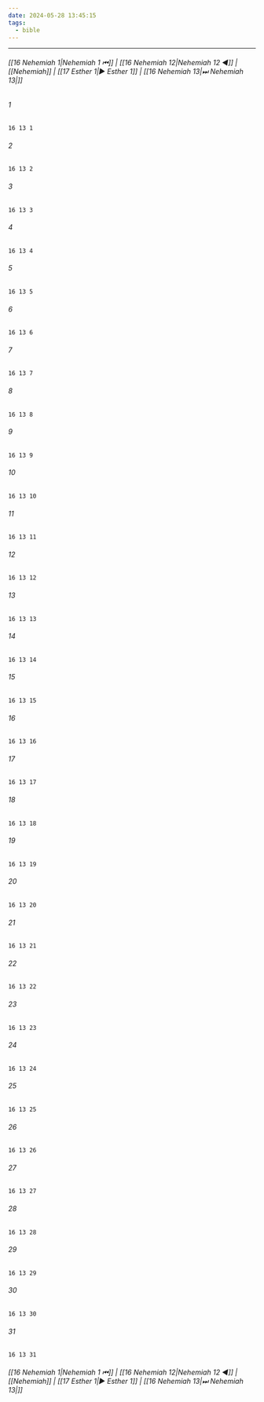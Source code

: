 ```yaml
---
date: 2024-05-28 13:45:15
tags:
  - bible
---
```

___

###### [[16 Nehemiah 1|Nehemiah 1 ⏮]] | [[16 Nehemiah 12|Nehemiah 12 ◀]] | [[Nehemiah]] | [[17 Esther 1|▶ Esther 1]] | [[16 Nehemiah 13|⏭ Nehemiah 13|]]

###### 1
``` verse
16 13 1 
```
###### 2
``` verse
16 13 2 
```
###### 3
``` verse
16 13 3 
```
###### 4
``` verse
16 13 4 
```
###### 5
``` verse
16 13 5 
```
###### 6
``` verse
16 13 6 
```
###### 7
``` verse
16 13 7 
```
###### 8
``` verse
16 13 8 
```
###### 9
``` verse
16 13 9 
```
###### 10
``` verse
16 13 10 
```
###### 11
``` verse
16 13 11 
```
###### 12
``` verse
16 13 12 
```
###### 13
``` verse
16 13 13 
```
###### 14
``` verse
16 13 14 
```
###### 15
``` verse
16 13 15 
```
###### 16
``` verse
16 13 16 
```
###### 17
``` verse
16 13 17 
```
###### 18
``` verse
16 13 18 
```
###### 19
``` verse
16 13 19 
```
###### 20
``` verse
16 13 20 
```
###### 21
``` verse
16 13 21 
```
###### 22
``` verse
16 13 22 
```
###### 23
``` verse
16 13 23 
```
###### 24
``` verse
16 13 24 
```
###### 25
``` verse
16 13 25 
```
###### 26
``` verse
16 13 26 
```
###### 27
``` verse
16 13 27 
```
###### 28
``` verse
16 13 28 
```
###### 29
``` verse
16 13 29 
```
###### 30
``` verse
16 13 30 
```
###### 31
``` verse
16 13 31 
```

###### [[16 Nehemiah 1|Nehemiah 1 ⏮]] | [[16 Nehemiah 12|Nehemiah 12 ◀]] | [[Nehemiah]] | [[17 Esther 1|▶ Esther 1]] | [[16 Nehemiah 13|⏭ Nehemiah 13|]]

